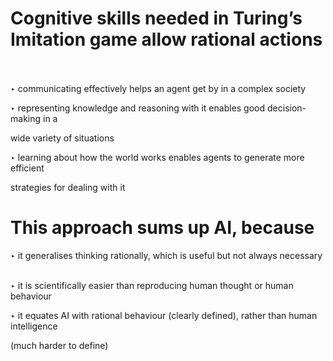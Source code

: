 # Cognitive skills needed in Turing’s Imitation game allow rational actions  

‣ communicating effectively helps an agent get by in a complex society  

‣ representing knowledge and reasoning with it enables good decision-making in a  

wide variety of situations  

‣ learning about how the world works enables agents to generate more efficient  

strategies for dealing with it  

  

  

# This approach sums up AI, because  

‣ it generalises thinking rationally, which is useful but not always necessary  

‣ it is scientifically easier than reproducing human thought or human behaviour  

‣ it equates AI with rational behaviour (clearly defined), rather than human intelligence  

(much harder to define)